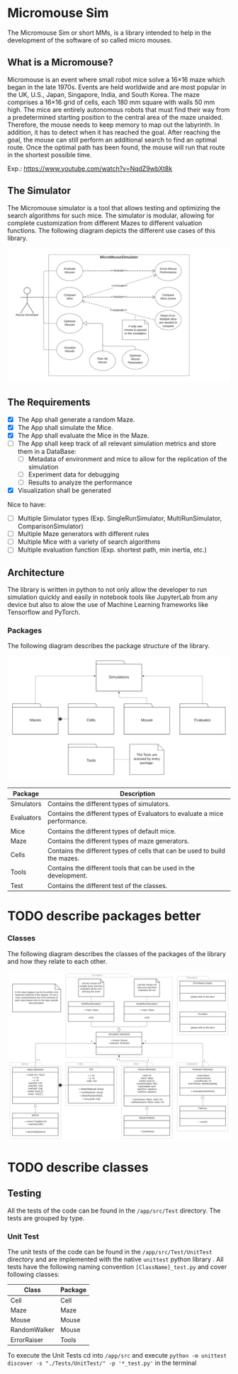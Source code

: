 # Micromouse Sim
The Micromouse Sim or short MMs, is a library intended to help in the development of the software of so called micro mouses.

## What is a Micromouse?
Micromouse is an event where small robot mice solve a 16×16 maze which began in the late 1970s. Events are held worldwide and are most popular in the UK, U.S., Japan, Singapore, India, and South Korea.
The maze comprises a 16×16 grid of cells, each 180 mm square with walls 50 mm high. The mice are entirely autonomous robots that must find their way from a predetermined starting position to the central area of the maze unaided. Therefore, the mouse needs to keep memory to map out the labyrinth. In addition, it has to detect when it has reached the goal. After reaching the goal, the mouse can still perform an additional search to find an optimal route. Once the optimal path has been found, the mouse will run that route in the shortest possible time. 

Exp.: https://www.youtube.com/watch?v=NqdZ9wbXt8k

## The Simulator
The Micromouse simulator is a tool that allows testing and optimizing the search algorithms for such mice. The simulator is modular, allowing for complete customization from different Mazes to different valuation functions. The following diagram depicts the different use cases of this library.

![Use case diagram](/app/docs/img/Diagrams/UseCase_MMs.png)

## The Requirements
* [x] The App shall generate a random Maze.
* [x] The App shall simulate the Mice.
* [x] The App shall evaluate the Mice in the Maze.
* [ ] The App shall keep track of all relevant simulation metrics and store them in a DataBase:
  * [ ] Metadata of environment and mice to allow for the replication of the simulation
  * [ ] Experiment data for debugging
  * [ ] Results to analyze the performance
* [x] Visualization shall be generated

Nice to have:
* [ ] Multiple Simulator types (Exp. SingleRunSimulator, MultiRunSimulator, ComparisonSimulator)
* [ ] Multiple Maze generators with different rules
* [ ] Multiple Mice with a variety of search algorithms
* [ ] Multiple evaluation function (Exp. shortest path, min inertia, etc.)

## Architecture
The library is written in python to not only allow the developer to run simulation quickly and easily in notebook tools like JupyterLab from any device but also to alow the use of Machine Learning frameworks like Tensorflow and PyTorch.

### Packages
The following diagram describes the package structure of the library.

![Package diagram](/app/docs/img/Diagrams/Package_MMs.png)

| Package | Description |
|---------|-------------|
| Simulators | Contains the different types of simulators. |
| Evaluators | Contains the different types of Evaluators to evaluate a mice performance. |
| Mice       | Contains the different types of default mice. |
| Maze       | Contains the different types of maze generators. |
| Cells      | Contains the different types of cells that can be used to build the mazes. |
| Tools      | Contains the different tools that can be used in the development. |
| Test       | Contains the different test of the classes. |

# TODO describe packages better

### Classes
The following diagram describes the classes of the packages of the library and how they relate to each other.

![Class diagram](docs/img/Diagrams/Class_MMs.png)

# TODO describe classes

## Testing
All the tests of the code can be found in the `/app/src/Test` directory. The tests are grouped by type.
### Unit Test
The unit tests of the code can be found in the `/app/src/Test/UnitTest` directory and are implemented with the native `unittest` python library . All tests have the following naming convention `[ClassName]_test.py` and cover following classes:

| Class | Package |
|-------|---------|
| Cell  | Cell |
| Maze | Maze |
| Mouse | Mouse |
| RandomWalker | Mouse |
| ErrorRaiser | Tools |

To execute the Unit Tests cd into `/app/src` and execute `python -m unittest discover -s "./Tests/UnitTest/" -p '*_test.py'` in the terminal
